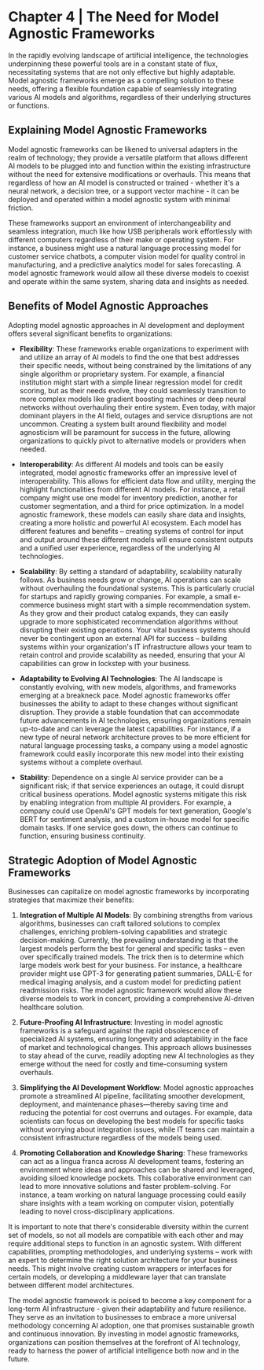 # Chapter 4 | The Need for Model Agnostic Frameworks

In the rapidly evolving landscape of artificial intelligence, the technologies underpinning these powerful tools are in a constant state of flux, necessitating systems that are not only effective but highly adaptable. Model agnostic frameworks emerge as a compelling solution to these needs, offering a flexible foundation capable of seamlessly integrating various AI models and algorithms, regardless of their underlying structures or functions.

## Explaining Model Agnostic Frameworks

Model agnostic frameworks can be likened to universal adapters in the realm of technology; they provide a versatile platform that allows different AI models to be plugged into and function within the existing infrastructure without the need for extensive modifications or overhauls. This means that regardless of how an AI model is constructed or trained - whether it's a neural network, a decision tree, or a support vector machine - it can be deployed and operated within a model agnostic system with minimal friction.

These frameworks support an environment of interchangeability and seamless integration, much like how USB peripherals work effortlessly with different computers regardless of their make or operating system. For instance, a business might use a natural language processing model for customer service chatbots, a computer vision model for quality control in manufacturing, and a predictive analytics model for sales forecasting. A model agnostic framework would allow all these diverse models to coexist and operate within the same system, sharing data and insights as needed.

## Benefits of Model Agnostic Approaches

Adopting model agnostic approaches in AI development and deployment offers several significant benefits to organizations:

- **Flexibility**: These frameworks enable organizations to experiment with and utilize an array of AI models to find the one that best addresses their specific needs, without being constrained by the limitations of any single algorithm or proprietary system. For example, a financial institution might start with a simple linear regression model for credit scoring, but as their needs evolve, they could seamlessly transition to more complex models like gradient boosting machines or deep neural networks without overhauling their entire system. Even today, with major dominant players in the AI field, outages and service disruptions are not uncommon. Creating a system built around flexibility and model agnosticism will be paramount for success in the future, allowing organizations to quickly pivot to alternative models or providers when needed.

- **Interoperability**: As different AI models and tools can be easily integrated, model agnostic frameworks offer an impressive level of interoperability. This allows for efficient data flow and utility, merging the highlight functionalities from different AI models. For instance, a retail company might use one model for inventory prediction, another for customer segmentation, and a third for price optimization. In a model agnostic framework, these models can easily share data and insights, creating a more holistic and powerful AI ecosystem. Each model has different features and benefits – creating systems of control for input and output around these different models will ensure consistent outputs and a unified user experience, regardless of the underlying AI technologies.

- **Scalability**: By setting a standard of adaptability, scalability naturally follows. As business needs grow or change, AI operations can scale without overhauling the foundational systems. This is particularly crucial for startups and rapidly growing companies. For example, a small e-commerce business might start with a simple recommendation system. As they grow and their product catalog expands, they can easily upgrade to more sophisticated recommendation algorithms without disrupting their existing operations. Your vital business systems should never be contingent upon an external API for success – building systems within your organization's IT infrastructure allows your team to retain control and provide scalability as needed, ensuring that your AI capabilities can grow in lockstep with your business.

- **Adaptability to Evolving AI Technologies**: The AI landscape is constantly evolving, with new models, algorithms, and frameworks emerging at a breakneck pace. Model agnostic frameworks offer businesses the ability to adapt to these changes without significant disruption. They provide a stable foundation that can accommodate future advancements in AI technologies, ensuring organizations remain up-to-date and can leverage the latest capabilities. For instance, if a new type of neural network architecture proves to be more efficient for natural language processing tasks, a company using a model agnostic framework could easily incorporate this new model into their existing systems without a complete overhaul.

- **Stability**: Dependence on a single AI service provider can be a significant risk; if that service experiences an outage, it could disrupt critical business operations. Model agnostic systems mitigate this risk by enabling integration from multiple AI providers. For example, a company could use OpenAI's GPT models for text generation, Google's BERT for sentiment analysis, and a custom in-house model for specific domain tasks. If one service goes down, the others can continue to function, ensuring business continuity.

## Strategic Adoption of Model Agnostic Frameworks

Businesses can capitalize on model agnostic frameworks by incorporating strategies that maximize their benefits:

1. **Integration of Multiple AI Models**: By combining strengths from various algorithms, businesses can craft tailored solutions to complex challenges, enriching problem-solving capabilities and strategic decision-making. Currently, the prevailing understanding is that the largest models perform the best for general and specific tasks – even over specifically trained models. The trick then is to determine which large models work best for your business. For instance, a healthcare provider might use GPT-3 for generating patient summaries, DALL-E for medical imaging analysis, and a custom model for predicting patient readmission risks. The model agnostic framework would allow these diverse models to work in concert, providing a comprehensive AI-driven healthcare solution.

2. **Future-Proofing AI Infrastructure**: Investing in model agnostic frameworks is a safeguard against the rapid obsolescence of specialized AI systems, ensuring longevity and adaptability in the face of market and technological changes. This approach allows businesses to stay ahead of the curve, readily adopting new AI technologies as they emerge without the need for costly and time-consuming system overhauls.

3. **Simplifying the AI Development Workflow**: Model agnostic approaches promote a streamlined AI pipeline, facilitating smoother development, deployment, and maintenance phases—thereby saving time and reducing the potential for cost overruns and outages. For example, data scientists can focus on developing the best models for specific tasks without worrying about integration issues, while IT teams can maintain a consistent infrastructure regardless of the models being used.

4. **Promoting Collaboration and Knowledge Sharing**: These frameworks can act as a lingua franca across AI development teams, fostering an environment where ideas and approaches can be shared and leveraged, avoiding siloed knowledge pockets. This collaborative environment can lead to more innovative solutions and faster problem-solving. For instance, a team working on natural language processing could easily share insights with a team working on computer vision, potentially leading to novel cross-disciplinary applications.

It is important to note that there's considerable diversity within the current set of models, so not all models are compatible with each other and may require additional steps to function in an agnostic system. With different capabilities, prompting methodologies, and underlying systems – work with an expert to determine the right solution architecture for your business needs. This might involve creating custom wrappers or interfaces for certain models, or developing a middleware layer that can translate between different model architectures.

The model agnostic framework is poised to become a key component for a long-term AI infrastructure - given their adaptability and future resilience. They serve as an invitation to businesses to embrace a more universal methodology concerning AI adoption, one that promises sustainable growth and continuous innovation. By investing in model agnostic frameworks, organizations can position themselves at the forefront of AI technology, ready to harness the power of artificial intelligence both now and in the future.